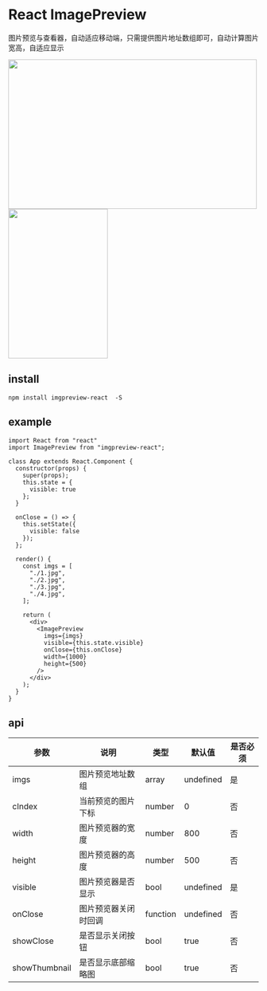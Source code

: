 # React ImagePreview

图片预览与查看器，自动适应移动端，只需提供图片地址数组即可，自动计算图片宽高，自适应显示

<img src="https://thumbnail0.baidupcs.com/thumbnail/47af5e972754f4ede7577d01c2515819?fid=3675183739-250528-500745794020250&rt=pr&sign=FDTAER-DCb740ccc5511e5e8fedcff06b081203-RBgF%2b02X7PRuPGrDD2hTZNfdD4o%3d&expires=8h&chkbd=0&chkv=0&dp-logid=3119703625516159019&dp-callid=0&time=1557892800&size=c1440_u900&quality=90&vuk=3675183739&ft=image&autopolicy=1" width = "500" height = "300"/>
<img src="https://thumbnail0.baidupcs.com/thumbnail/d6b714dc6b0f5aae4c2a8f94024211c7?fid=3675183739-250528-935973412166754&rt=pr&sign=FDTAER-DCb740ccc5511e5e8fedcff06b081203-tU2o1VLalTpyyKOSqcRICmPOXNI%3d&expires=8h&chkbd=0&chkv=0&dp-logid=3119719539444150449&dp-callid=0&time=1557892800&size=c375_u667&quality=90&vuk=3675183739&ft=image&autopolicy=1" width = "200" height = "300"/>

## install

```shell
npm install imgpreview-react  -S
```

## example

```shell
import React from "react"
import ImagePreview from "imgpreview-react";

class App extends React.Component {
  constructor(props) {
    super(props);
    this.state = {
      visible: true
    };
  }

  onClose = () => {
    this.setState({
      visible: false
    });
  };

  render() {
    const imgs = [
      "./1.jpg",
      "./2.jpg",
      "./3.jpg",
      "./4.jpg",
    ];

    return (
      <div>
        <ImagePreview
          imgs={imgs}
          visible={this.state.visible}
          onClose={this.onClose}
          width={1000}
          height={500}
        />
      </div>
    );
  }
}
```

## api

| 参数          | 说明                 | 类型     | 默认值    | 是否必须 |
| ------------- | -------------------- | -------- | --------- | -------- |
| imgs          | 图片预览地址数组     | array    | undefined | 是       |
| cIndex        | 当前预览的图片下标   | number   | 0         | 否       |
| width         | 图片预览器的宽度     | number   | 800       | 否       |
| height        | 图片预览器的高度     | number   | 500       | 否       |
| visible       | 图片预览器是否显示   | bool     | undefined | 是       |
| onClose       | 图片预览器关闭时回调 | function | undefined | 否       |
| showClose     | 是否显示关闭按钮     | bool     | true      | 否       |
| showThumbnail | 是否显示底部缩略图   | bool     | true      | 否       |
